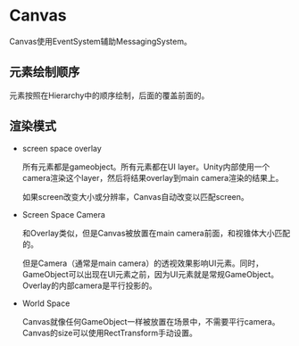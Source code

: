 # Canvas

Canvas使用EventSystem辅助MessagingSystem。

## 元素绘制顺序

元素按照在Hierarchy中的顺序绘制，后面的覆盖前面的。

## 渲染模式

- screen space overlay

  所有元素都是gameobject。所有元素都在UI layer。Unity内部使用一个camera渲染这个layer，然后将结果overlay到main camera渲染的结果上。

  如果screen改变大小或分辨率，Canvas自动改变以匹配screen。


- Screen Space Camera

  和Overlay类似，但是Canvas被放置在main camera前面，和视锥体大小匹配的。

  但是Camera（通常是main camera）的透视效果影响UI元素。同时，GameObject可以出现在UI元素之前，因为UI元素就是常规GameObject。Overlay的内部camera是平行投影的。

- World Space

  Canvas就像任何GameObject一样被放置在场景中，不需要平行camera。Canvas的size可以使用RectTransform手动设置。